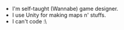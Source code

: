 - I'm self-taught (Wannabe) game designer.
- I use Unity for making maps n' stuffs.
- I can't code :\
